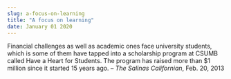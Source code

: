 ```yaml
---
slug: a-focus-on-learning
title: "A focus on learning"
date: January 01 2020
---
```


<p>Financial challenges as well as academic ones face university students, which is some of them have tapped into a scholarship program at CSUMB called Have a Heart for Students. The program has raised more than $1 million since it started 15 years ago. – <em>The Salinas Californian</em>, Feb. 20, 2013
</p>
